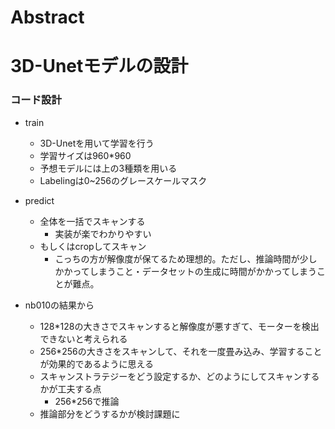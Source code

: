 # Abstract

# 3D-Unetモデルの設計

### コード設計
- train
    - 3D-Unetを用いて学習を行う
    - 学習サイズは960*960
    - 予想モデルには上の3種類を用いる
    - Labelingは0~256のグレースケールマスク
- predict
    - 全体を一括でスキャンする
        - 実装が楽でわかりやすい
    - もしくはcropしてスキャン
        - こっちの方が解像度が保てるため理想的。ただし、推論時間が少しかかってしまうこと・データセットの生成に時間がかかってしまうことが難点。

- nb010の結果から
    - 128*128の大きさでスキャンすると解像度が悪すぎて、モーターを検出できないと考えられる
    - 256*256の大きさをスキャンして、それを一度畳み込み、学習することが効果的であるように思える
    - スキャンストラテジーをどう設定するか、どのようにしてスキャンするかが工夫する点
        - 256*256で推論
    - 推論部分をどうするかが検討課題に